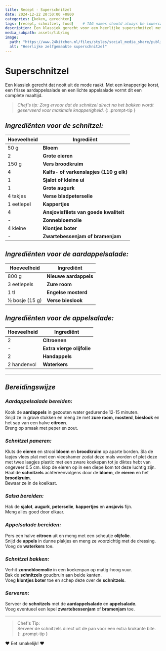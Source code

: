 ```yaml
---
title: Recept - Superschnitzel
date: 2024-12-22 20:50:00 +0800
categories: [koken, gerechten]
tags: [recept, schnitzel, food]    # TAG names should always be lowercase
description: Een klassiek gerecht voor een heerlijke superschnitzel met aardappel- en appelsalade. Perfect voor een uitgebreide maaltijd.
media_subpath: assets/lib/img
image:
  path: "https://www.24kitchen.nl/files/styles/social_media_share/public/2020-10/KokenVoorEenWeek-Week4-Schnitzel-Landscape.jpg?itok=O8F7zES0"
  alt: "Heerlijke zelfgemaakte superschnitzel"
---
```


# Superschnitzel

Een klassiek gerecht dat nooit uit de mode raakt. Met een knapperige korst, een frisse aardappelsalade en een lichte appelsalade vormt dit een complete maaltijd.

> _Chef's tip: Zorg ervoor dat de schnitzel direct na het bakken wordt geserveerd voor maximale knapperigheid._
{: .prompt-tip }

## _Ingrediënten voor de schnitzel:_

| Hoeveelheid | Ingrediënt                              |
| ----------- | --------------------------------------- |
| 50 g        | **Bloem**                               |
| 2           | **Grote eieren**                        |
| 150 g       | **Vers broodkruim**                     |
| 4           | **Kalfs- of varkenslapjes (110 g elk)** |
| 1           | **Sjalot of kleine ui**                 |
| 1           | **Grote augurk**                        |
| 4 takjes    | **Verse bladpeterselie**                |
| 1 eetlepel  | **Kappertjes**                          |
| 4           | **Ansjovisfilets van goede kwaliteit**  |
| -           | **Zonnebloemolie**                      |
| 4 kleine    | **Klontjes boter**                      |
| -           | **Zwartebessenjam of bramenjam**        |

## _Ingrediënten voor de aardappelsalade:_

| Hoeveelheid    | Ingrediënt            |
| -------------- | --------------------- |
| 800 g          | **Nieuwe aardappels** |
| 3 eetlepels    | **Zure room**         |
| 1 tl           | **Engelse mosterd**   |
| ½ bosje (15 g) | **Verse bieslook**    |

## _Ingrediënten voor de appelsalade:_

| Hoeveelheid | Ingrediënt                 |
| ----------- | -------------------------- |
| 2           | **Citroenen**              |
| -           | **Extra vierge olijfolie** |
| 2           | **Handappels**             |
| 2 handenvol | **Waterkers**              |

---

## _Bereidingswijze_

### _Aardappelsalade bereiden:_
Kook de **aardappels** in gezouten water gedurende 12-15 minuten.  
Snijd ze in grove stukken en meng ze met **zure room**, **mosterd**, **bieslook** en het sap van een halve **citroen**.  
Breng op smaak met peper en zout.  

### _Schnitzel paneren:_
Kluts de **eieren** en strooi **bloem** en **broodkruim** op aparte borden.
Sla de lapjes vlees plat met een vleeshamer zodat deze mals worden of plet deze met twee laagjes plastic met een zware koekepan tot je diktes hebt van ongeveer 0.5 cm. 
klop de eieren op in een diepe kom tot deze luchtig zijn.
Haal de **schnitzels** achtereenvolgens door de **bloem**, de **eieren** en het **broodkruim**.  
Bewaar ze in de koelkast.  

### _Salsa bereiden:_
Hak de **sjalot**, **augurk**, **peterselie**, **kappertjes** en **ansjovis** fijn.  
Meng alles goed door elkaar.  

### _Appelsalade bereiden:_
Pers een halve **citroen** uit en meng met een scheutje **olijfolie**.  
Snijd de **appels** in dunne plakjes en meng ze voorzichtig met de dressing.  
Voeg de **waterkers** toe.  

### _Schnitzel bakken:_
Verhit **zonnebloemolie** in een koekenpan op matig-hoog vuur.  
Bak de **schnitzels** goudbruin aan beide kanten.  
Voeg **klontjes boter** toe en schep deze over de **schnitzels**.  

### _Serveren:_
Serveer de **schnitzels** met de **aardappelsalade** en **appelsalade**.  
Voeg eventueel een lepel **zwartebessenjam** of **bramenjam** toe.  

---

> Chef's Tip:  
   Serveer de schnitzels direct uit de pan voor een extra krokante bite.  
{: .prompt-tip }

❤️ Eet smakelijk! ❤️
